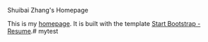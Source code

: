 Shuibai Zhang's Homepage

This is my [homepage](https://shuiba0.github.io/). It is built with the template [Start Bootstrap - Resume](https://startbootstrap.com/template-overviews/resume/).# mytest
